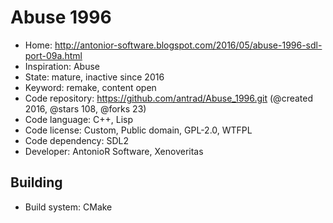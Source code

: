 # Abuse 1996

- Home: http://antonior-software.blogspot.com/2016/05/abuse-1996-sdl-port-09a.html
- Inspiration: Abuse
- State: mature, inactive since 2016
- Keyword: remake, content open
- Code repository: https://github.com/antrad/Abuse_1996.git (@created 2016, @stars 108, @forks 23)
- Code language: C++, Lisp
- Code license: Custom, Public domain, GPL-2.0, WTFPL
- Code dependency: SDL2
- Developer: AntonioR Software, Xenoveritas

## Building

- Build system: CMake
